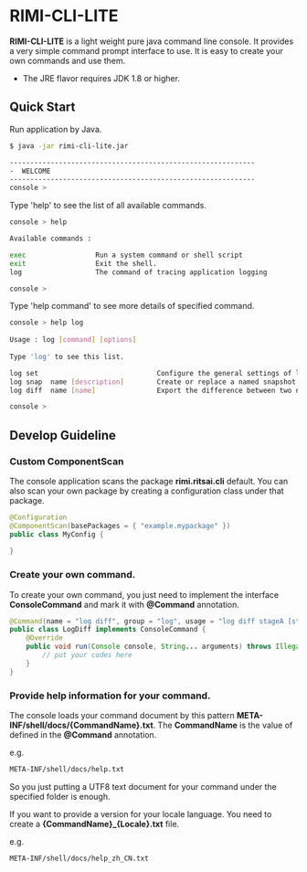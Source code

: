 RIMI-CLI-LITE
===========================
**RIMI-CLI-LITE** is a light weight pure java command line console.
It provides a very simple command prompt interface to use.
It is easy to create your own commands and use them.

*   The JRE flavor requires JDK 1.8 or higher.

## Quick Start

Run application by Java.

```	Bash
$ java -jar rimi-cli-lite.jar

------------------------------------------------------------
-  WELCOME
------------------------------------------------------------
console > 
```
	
Type 'help' to see the list of all available commands.

```	Bash
console > help

Available commands : 

exec                 Run a system command or shell script
exit                 Exit the shell.
log                  The command of tracing application logging

console >
```
	
Type 'help command' to see more details of specified command.
	
```	Bash
console > help log
	
Usage : log [command] [options]
	
Type 'log' to see this list.

log set                             Configure the general settings of log commands
log snap  name [description]        Create or replace a named snapshot of current log status
log diff  name [name]               Export the difference between two named snapshots

console > 	
```

## Develop Guideline

### Custom ComponentScan

The console application scans the package **rimi.ritsai.cli** default. 
You can also scan your own package by creating a configuration class under that package.

```Java
@Configuration
@ComponentScan(basePackages = { "example.mypackage" })
public class MyConfig {
	
}
```
### Create your own command.

To create your own command, you just need to implement the interface **ConsoleCommand** and mark it with **@Command** annotation.

```	Java
@Command(name = "log diff", group = "log", usage = "log diff stageA [stageB]", description = "Compare the two stages and export the difference")
public class LogDiff implements ConsoleCommand {
	@Override
	public void run(Console console, String... arguments) throws IllegalArgumentException, SystemException {
		// put your codes here
	}
}
```

### Provide help information for your command.

The console loads your command document by this pattern **META-INF/shell/docs/{CommandName}.txt**.
The **CommandName** is the value of defined in the  **@Command** annotation.

e.g.
```Bash
META-INF/shell/docs/help.txt
```

So you just putting a UTF8 text document for your command under the specified folder is enough.

If you want to provide a version for your locale language. You need to create a **{CommandName}_{Locale}.txt** file.

e.g.
```Bash
META-INF/shell/docs/help_zh_CN.txt
```


 
